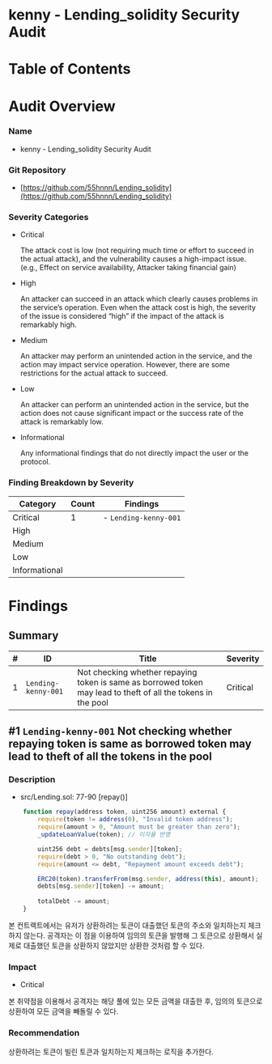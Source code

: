 # kenny - Lending_solidity Security Audit

# Table of Contents

# Audit Overview

### Name

- kenny - Lending_solidity Security Audit

### Git Repository

- [https://github.com/55hnnn/Lending_solidity](https://github.com/55hnnn/Lending_solidity)

### Severity Categories

- Critical
    
    The attack cost is low (not requiring much time or effort to succeed in the
    actual attack), and the vulnerability causes a high-impact issue. (e.g., Effect on
    service availability, Attacker taking financial gain)
    
- High
    
    An attacker can succeed in an attack which clearly causes problems in the
    service’s operation. Even when the attack cost is high, the severity of the issue
    is considered “high” if the impact of the attack is remarkably high.
    
- Medium
    
    An attacker may perform an unintended action in the service, and the action
    may impact service operation. However, there are some restrictions for the
    actual attack to succeed.
    
- Low
    
    An attacker can perform an unintended action in the service, but the action
    does not cause significant impact or the success rate of the attack is
    remarkably low.
    
- Informational
    
    Any informational findings that do not directly impact the user or the protocol.
    

### Finding Breakdown by Severity

| Category | Count | Findings |
| --- | --- | --- |
| Critical | 1 | - `Lending-kenny-001` |
| High |  |  |
| Medium |  |  |
| Low |  |  |
| Informational |  |  |

# Findings

## Summary

| # | ID | Title | Severity |
| --- | --- | --- | --- |
| 1 | `Lending-kenny-001` |  Not checking whether repaying token is same as borrowed token may lead to theft of all the tokens in the pool | Critical |

## #1 `Lending-kenny-001` Not checking whether repaying token is same as borrowed token may lead to theft of all the tokens in the pool

### Description

- src/Lending.sol: 77-90 [repay()]

```jsx
    function repay(address token, uint256 amount) external {
        require(token != address(0), "Invalid token address");
        require(amount > 0, "Amount must be greater than zero");
        _updateLoanValue(token); // 이자율 반영

        uint256 debt = debts[msg.sender][token];
        require(debt > 0, "No outstanding debt");
        require(amount <= debt, "Repayment amount exceeds debt");

        ERC20(token).transferFrom(msg.sender, address(this), amount);
        debts[msg.sender][token] -= amount;
        
        totalDebt -= amount;
    }
```

본 컨트랙트에서는 유저가 상환하려는 토큰이 대출했던 토큰의 주소와 일치하는지 체크하지 않는다. 공격자는 이 점을 이용하여 임의의 토큰을 발행해 그 토큰으로 상환해서 실제로 대출했던 토큰을 상환하지 않았지만 상환한 것처럼 할 수 있다. 

### Impact

- Critical

본 취약점을 이용해서 공격자는 해당 풀에 있는 모든 금액을 대출한 후, 임의의 토큰으로 상환하여 모든 금액을 빼돌릴 수 있다.

### Recommendation

상환하려는 토큰이 빌린 토큰과 일치하는지 체크하는 로직을 추가한다.